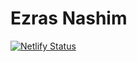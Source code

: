 # Ezras Nashim

[![Netlify Status](https://api.netlify.com/api/v1/badges/9991f915-bece-41a4-9b3a-6a9026f8ae14/deploy-status)](https://app.netlify.com/sites/ezrasnashim/deploys)
